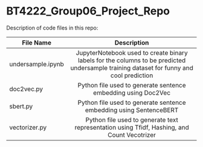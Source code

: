 # BT4222_Group06_Project_Repo

Description of code files in this repo:

| File Name     | Description           |
| ------------- |:---------------------:|
| undersample.ipynb      | JupyterNotebook used to create binary labels for the columns to be predicted undersample training dataset for funny and cool prediction |
| doc2vec.py      | Python file used to generate sentence embedding using Doc2Vec |
| sbert.py        | Python file used to generate sentence embedding using SentenceBERT |
| vectorizer.py   | Python file used to generate text representation using Tfidf, Hashing, and Count Vecotrizer |
